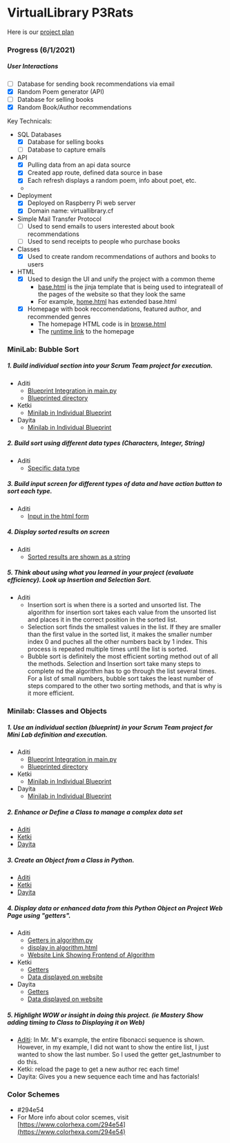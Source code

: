 # VirtualLibrary P3Rats

Here is our [project plan](https://padlet.com/ketkic61666/Rats)

### Progress (6/1/2021)
##### User Interactions
- [ ] Database for sending book recommendations via email
- [X] Random Poem generator (API)
- [ ] Database for selling books
- [X] Random Book/Author recommendations

Key Technicals:
- SQL Databases
    - [X] Database for selling books 
    - [ ] Database to capture emails 
- API 
    - [X] Pulling data from an api data source
    - [X] Created app route, defined data source in base
    - [X] Each refresh displays a random poem, info about poet, etc.
    - 
- Deployment 
    - [X] Deployed on Raspberry Pi web server
    - [X] Domain name: virtuallibrary.cf 

- Simple Mail Transfer Protocol 
    - [ ] Used to send emails to users interested about book recommendations 
    - [ ] Used to send receipts to people who purchase books 
- Classes 
    - [X] Used to create random recommendations of authors and books to users
- HTML
    - [X] Used to design the UI and unify the project with a common theme
         - [base.html](https://github.com/adhithin/virtualLibrary/blob/main/templates/base.html) is the jinja template that is being used to integrateall of the pages of the website so that they look the same
         - For example, [home.html](https://github.com/adhithin/virtualLibrary/blob/21857f01f6091627cbeee9748840187f3582c106/templates/home.html#L3) has extended base.html
    - [X] Homepage with book reccomendations, featured author, and recommended genres
         - The homepage HTML code is in [browse.html](https://github.com/adhithin/virtualLibrary/blob/main/templates/browse.html)
         - The [runtime link](virtuallibrary.cf/browse) to the homepage




### MiniLab: Bubble Sort

##### 1. Build individual section into your Scrum Team project for execution.
  * Aditi
    * [Blueprint Integration in main.py](https://github.com/adhithin/virtualLibrary/blob/bcf48349bf3b05f2a85cd7d77828092cfc67c2bb/main.py#L9-L16)
    * [Blueprinted directory](https://github.com/adhithin/virtualLibrary/tree/main/findabook)
  * Ketki
    * [Minilab in Individual Blueprint](https://github.com/adhithin/virtualLibrary/blob/main/randombook/author.py)
  * Dayita
    * [Minilab in Individual Blueprint](https://github.com/adhithin/virtualLibrary/tree/main/booksmart)
##### 2. Build sort using different data types (Characters, Integer, String)
  * Aditi
    * [Specific data type](https://github.com/adhithin/virtualLibrary/blob/a2bad083587955a1caaf59e88bf2d25be3dfc40a/findabook/app.py#L28-L33)
##### 3. Build input screen for different types of data and have action button to sort each type.
  * Aditi
    * [Input in the html form](https://github.com/adhithin/virtualLibrary/blob/25b0e269fcd363cd2c24f0fc158186db484504b0/findabook/templates/bubblesort.html#L9)
##### 4. Display sorted results on screen
  * Aditi
    * [Sorted results are shown as a string](https://github.com/adhithin/virtualLibrary/blob/25b0e269fcd363cd2c24f0fc158186db484504b0/findabook/app.py#L35)
##### 5. Think about using what you learned in your project (evaluate efficiency).  Look up Insertion and Selection Sort.
  * Aditi
    * Insertion sort is when there is a sorted and unsorted list. The algorithm for insertion sort takes each value from the unsorted list and places it in the correct position in the sorted list. 
    * Selection sort finds the smallest values in the list. If they are smaller than the first value in the sorted list, it makes the smaller number index 0 and puches all the other numbers back by 1 index. This process is repeated multiple times until the list is sorted. 
    * Bubble sort is definitely the most efficient sorting method out of all the methods. Selection and Insertion sort take many steps to complete nd the algorithm has to go through the list several times. For a list of small numbers, bubble sort takes the least number of steps compared to the other two sorting methods, and that is why is it more efficient. 

### Minilab: Classes and Objects
##### 1. Use an individual section (blueprint) in your Scrum Team project for Mini Lab definition and execution.
  * Aditi
    * [Blueprint Integration in main.py](https://github.com/adhithin/virtualLibrary/blob/bcf48349bf3b05f2a85cd7d77828092cfc67c2bb/main.py#L9-L16)
    * [Blueprinted directory](https://github.com/adhithin/virtualLibrary/tree/main/findabook)
  * Ketki
    * [Minilab in Individual Blueprint](https://github.com/adhithin/virtualLibrary/blob/main/randombook/author.py)
  * Dayita
    * [Minilab in Individual Blueprint](https://github.com/adhithin/virtualLibrary/tree/main/booksmart)
##### 2. Enhance or Define a Class to manage a complex data set
  * [Aditi](https://github.com/adhithin/virtualLibrary/blob/5ca17adc21b038cb4e19b894eccd5281335134f4/findabook/algorithm.py#L1-L15)
  * [Ketki](https://github.com/adhithin/virtualLibrary/blob/636e747c430eba952dfb3097829fd7fad77de8e6/randombook/author.py#L6-L20)
  * [Dayita](https://github.com/adhithin/virtualLibrary/blob/879a4ea4b46647741f11f94efb0161449bfd07d2/booksmart/rat.py#L6)
##### 3. Create an Object from a Class in Python. 
  * [Aditi](https://github.com/adhithin/virtualLibrary/blob/5ca17adc21b038cb4e19b894eccd5281335134f4/findabook/algorithm.py#L55)
  * [Ketki](https://github.com/adhithin/virtualLibrary/blob/636e747c430eba952dfb3097829fd7fad77de8e6/randombook/author.py#L57-L62)
  * [Dayita](https://github.com/adhithin/virtualLibrary/blob/879a4ea4b46647741f11f94efb0161449bfd07d2/booksmart/rat.py#L7)
##### 4. Display data or enhanced data from this Python Object on Project Web Page using "getters".
  * Aditi
    * [Getters in algorithm.py](https://github.com/adhithin/virtualLibrary/blob/5ca17adc21b038cb4e19b894eccd5281335134f4/findabook/algorithm.py#L33-L63)
    * [display in algorithm.html](https://github.com/adhithin/virtualLibrary/blob/5ca17adc21b038cb4e19b894eccd5281335134f4/findabook/templates/algorithm.html#L21-L30)
    * [Website Link Showing Frontend of Algorithm](http://104.35.27.118/findabook/algo)
  * Ketki
    * [Getters](https://github.com/adhithin/virtualLibrary/blob/5ca17adc21b038cb4e19b894eccd5281335134f4/findabook/algorithm.py#L32-L53)
    * [Data displayed on website](http://104.35.27.118/randombook)
  * Dayita
    * [Getters](https://github.com/adhithin/virtualLibrary/blob/879a4ea4b46647741f11f94efb0161449bfd07d2/booksmart/rat.py#L43)
    * [Data displayed on website](http://104.35.27.118/booksmart)
##### 5. Highlight WOW or insight in doing this project.  (ie Mastery Show adding timing to Class to Displaying it on Web)
  * [Aditi](https://github.com/adhithin/virtualLibrary/blob/5ca17adc21b038cb4e19b894eccd5281335134f4/findabook/algorithm.py#L63): In Mr. M's example, the entire fibonacci sequence is shown. However, in my example, I did not want to show the entire list, I just wanted to show the last number. So I used the getter get_lastnumber to do this. 
  * Ketki: reload the page to get a new author rec each time! 
  * Dayita: Gives you a new sequence each time and has factorials!

### Color Schemes
* #294e54
* For More info about color scemes, visit [https://www.colorhexa.com/294e54](https://www.colorhexa.com/294e54)

